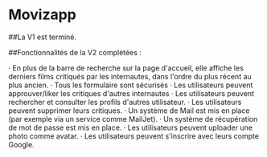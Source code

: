 # Movizapp

##La V1 est terminé.

##Fonctionnalités de la V2 complétées :

·	En plus de la barre de recherche sur la page d'accueil, elle affiche les derniers films critiqués par les internautes, dans l'ordre du plus récent au plus ancien.
·	Tous les formulaire sont sécurisés
·	Les utilisateurs peuvent approuver/liker les critiques d'autres internautes
·	Les utilisateurs peuvent rechercher et consulter les profils d'autres utilisateur.
·	Les utilisateurs peuvent supprimer leurs critiques.
·	Un système de Mail est mis en place (par exemple via un service comme MailJet).
·	Un système de récupération de mot de passe est mis en place.
·	Les utilisateurs peuvent uploader une photo comme avatar.
·	Les utilisateurs peuvent s'inscrire avec leurs compte Google.


